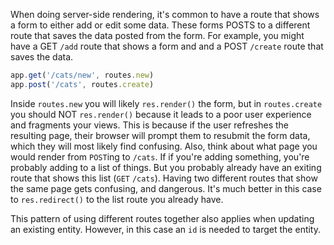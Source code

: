 When doing server-side rendering, it's common to have a route that shows a form to either add or edit some data. These forms POSTS to a different route that saves the data posted from the form. For example, you might have a GET `/add` route that shows a form and and a POST `/create` route that saves the data.

```js
app.get('/cats/new', routes.new)
app.post('/cats', routes.create)
```

Inside `routes.new` you will likely `res.render()` the form, but in `routes.create` you should NOT `res.render()` because it leads to a poor user experience and fragments your views. This is because if the user refreshes the resulting page, their browser will prompt them to resubmit the form data, which they will most likely find confusing. Also, think about what page you would render from `POST`ing to `/cats`. If if you're adding something, you're probably adding to a list of things.
But you probably already have an exiting route that shows this list (`GET` `/cats`). Having two different routes that show the same page gets confusing, and dangerous. It's much better in this case to `res.redirect()` to the list route you already have.

This pattern of using different routes together also applies when updating an existing entity.
However, in this case an `id` is needed to target the entity.

